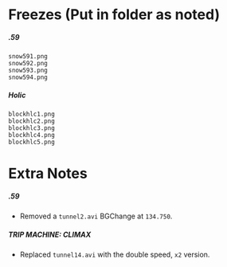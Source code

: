 # Freezes (Put in folder as noted)

##### .59

```
snow591.png
snow592.png
snow593.png
snow594.png
```

##### Holic

```
blockhlc1.png
blockhlc2.png
blockhlc3.png
blockhlc4.png
blockhlc5.png
```

# Extra Notes

##### .59
- Removed a `tunnel2.avi` BGChange at `134.750`.

##### TRIP MACHINE: CLIMAX
- Replaced `tunnel14.avi` with the double speed, `x2` version. 

